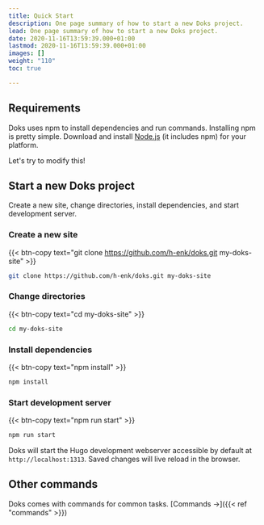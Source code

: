 ```yaml
---
title: Quick Start
description: One page summary of how to start a new Doks project.
lead: One page summary of how to start a new Doks project.
date: 2020-11-16T13:59:39.000+01:00
lastmod: 2020-11-16T13:59:39.000+01:00
images: []
weight: "110"
toc: true

---
```

## Requirements

Doks uses npm to install dependencies and run commands. Installing npm is pretty simple. Download and install [Node.js](https://nodejs.org/) (it includes npm) for your platform. 

Let's try to modify this!

## Start a new Doks project

Create a new site, change directories, install dependencies, and start development server.

### Create a new site

{{< btn-copy text="git clone https://github.com/h-enk/doks.git my-doks-site" >}}

```bash
git clone https://github.com/h-enk/doks.git my-doks-site
```

### Change directories

{{< btn-copy text="cd my-doks-site" >}}

```bash
cd my-doks-site
```

### Install dependencies

{{< btn-copy text="npm install" >}}

```bash
npm install
```

### Start development server

{{< btn-copy text="npm run start" >}}

```bash
npm run start
```

Doks will start the Hugo development webserver accessible by default at `http://localhost:1313`. Saved changes will live reload in the browser.

## Other commands

Doks comes with commands for common tasks. [Commands →]({{< ref "commands" >}})